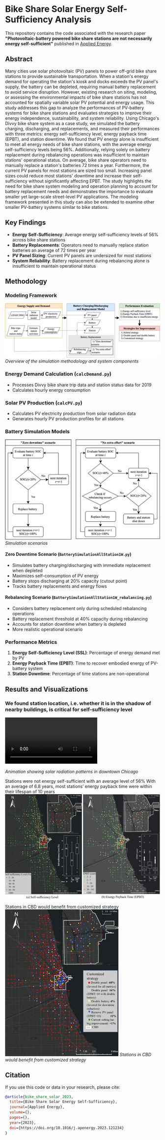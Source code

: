 # Bike Share Solar Energy Self-Sufficiency Analysis

This repository contains the code associated with the research paper **"Photovoltaic-battery powered bike share stations are not necessarily energy self-sufficient"** published in [Applied Energy](https://www.sciencedirect.com/science/article/pii/S0306261923008693?via=ihub).

## Abstract

Many cities use solar photovoltaic (PV) panels to power off-grid bike share stations to provide sustainable transportation. When a station's energy demand for operating the station's kiosk and docks exceeds the PV panel's supply, the battery can be depleted, requiring manual battery replacement to avoid service disruption. However, existing research on siting, modeling, or assessing the environmental impacts of bike share stations has not accounted for spatially variable solar PV potential and energy usage. This study addresses this gap to analyze the performances of PV-battery systems for bike share stations and evaluates strategies to improve their energy independence, sustainability, and system reliability. Using Chicago's Divvy bike share system as a case study, we simulated the battery charging, discharging, and replacements, and measured their performances with three metrics: energy self-sufficiency level, energy payback time (EPBT), and station downtime. We found that PV energy alone is insufficient to meet all energy needs of bike share stations, with the average energy self-sufficiency levels being 56%. Additionally, relying solely on battery replacement during rebalancing operations was insufficient to maintain stations' operational status. On average, bike share operators need to manually replace a station's batteries 72 times a year. Furthermore, the current PV panels for most stations are sized too small. Increasing panel sizes could reduce most stations' downtime and increase their self-sufficiency without significantly affecting EPBT. The study highlights the need for bike share system modeling and operation planning to account for battery replacement needs and demonstrates the importance to evaluate smaller yet large-scale street-level PV applications. The modeling framework presented in this study can also be extended to examine other smaller PV-battery systems similar to bike stations.



## Key Findings

- **Energy Self-Sufficiency**: Average energy self-sufficiency levels of 56% across bike share stations
- **Battery Replacements**: Operators need to manually replace station batteries an average of 72 times per year
- **PV Panel Sizing**: Current PV panels are undersized for most stations
- **System Reliability**: Battery replacement during rebalancing alone is insufficient to maintain operational status

## Methodology

### Modeling Framework
![Modeling Framework](plot/modelingframework.jpg)
*Overview of the simulation methodology and system components*

### Energy Demand Calculation (`calcDemand.py`)
- Processes Divvy bike share trip data and station status data for 2019
- Calculates hourly energy consumption

### Solar PV Production (`calcPV.py`)
- Calculates PV electricity production from solar radiation data
- Generates hourly PV production profiles for all stations

### Battery Simulation Models

![Scenarios](plot/scenarios.jpg)
*Simulation scenarios*

#### Zero Downtime Scenario (`BatterySimulationAllStation1W.py`)
- Simulates battery charging/discharging with immediate replacement when depleted
- Maximizes self-consumption of PV energy
- Battery stops discharging at 20% capacity (cutout point)
- Tracks battery replacements and energy flows

#### Rebalancing Scenario (`BatterySimulationAllStation1W_rebalancing.py`)
- Considers battery replacement only during scheduled rebalancing operations
- Battery replacement threshold at 40% capacity during rebalancing
- Accounts for station downtime when battery is depleted
- More realistic operational scenario

### Performance Metrics
1. **Energy Self-Sufficiency Level (SSL)**: Percentage of energy demand met by PV
2. **Energy Payback Time (EPBT)**: Time to recover embodied energy of PV-battery system
3. **Station Downtime**: Percentage of time stations are non-operational


## Results and Visualizations


### We found station location, i.e. whether it is in the shadow of nearby buildings, is critical for self-sufficiency level

![Solar Radiation Animation](plot/solaranimation_w2station_DG.mp4)

*Animation showing solar radiation patterns in downtown Chicago*


Stations were not energy self-sufficient with an average level of 56%
With an average of 6.8 years, most stations’ energy payback time were within their lifespan of 10 years
![Map](plot/zerodowntimemap.jpg)



Stations in CBD would benefit from customized strategy
![Custom strategy](plot/customstrategy.jpg)
*Stations in CBD would benefit from customized strategy*



## Citation

If you use this code or data in your research, please cite:

```bibtex
@article{bike_share_solar_2023,
  title={Bike Share Solar Energy Self-Sufficiency},
  journal={Applied Energy},
  volume={},
  pages={},
  year={2023},
  doi={https://doi.org/10.1016/j.apenergy.2023.121234}
}


